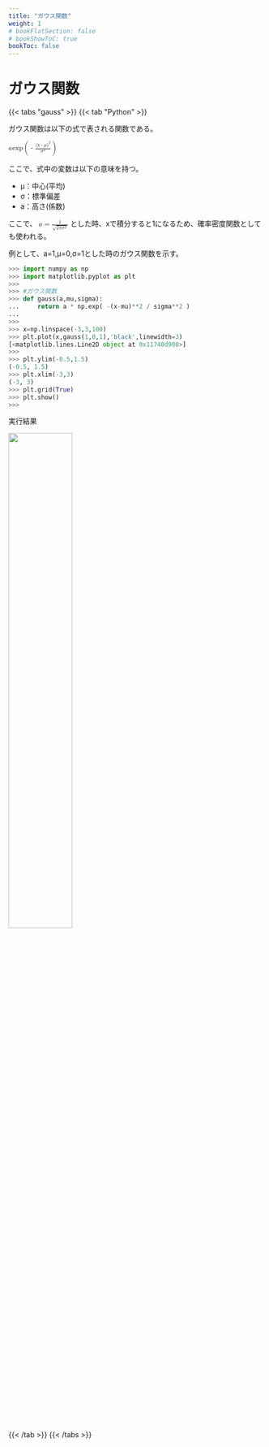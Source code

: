 ```yaml
---
title: "ガウス関数"
weight: 1
# bookFlatSection: false
# bookShowToC: true
bookToc: false
---
```


# ガウス関数


{{< tabs "gauss" >}}
{{< tab "Python" >}}

ガウス関数は以下の式で表される関数である。  

<math>
    <mi>a</mi>
    <mi>exp</mi>
    <mrow>
        <mo>(</mo>
            <mo>-</mo>
            <mfrac>
                <mrow>
                    <msup>
                        <mrow>
                            <mi>(x</mi>
                            <mo>-</mo>
                            <mi>&mu;</mi>
                            <mn>)</mn>
                        </mrow>
                        <mn>2</mn>
                    </msup>
                </mrow>
                <mrow>
                    <msup>
                        <mi>&sigma;</mi>
                        <mn>2</mn>
                    </msup>
                </mrow>
            </mfrac>
        <mo>)</mo>
    </mrow>
</math>

ここで、式中の変数は以下の意味を持つ。

- μ：中心(平均)
- σ：標準偏差
- a：高さ(係数)

ここで、
<math>
    <mi>a</mi>
    <mo>=</mo>
    <mfrac>
        <mn>1</mn>
        <mrow>
            <msqrt>
                <mn>2</mn>
                <mi>&pi;</mi>
                <msup>
                    <mi>σ</mi>
                    <mn>2</mn>
                </msup>
            </msqrt>
        </mrow>
    </mfrac>
</math>
とした時、xで積分すると1になるため、確率密度関数としても使われる。

例として、a=1,μ=0,σ=1とした時のガウス関数を示す。

```python
>>> import numpy as np
>>> import matplotlib.pyplot as plt
>>> 
>>> #ガウス関数
>>> def gauss(a,mu,sigma):
...     return a * np.exp( -(x-mu)**2 / sigma**2 )
... 
>>> 
>>> x=np.linspace(-3,3,100)
>>> plt.plot(x,gauss(1,0,1),'black',linewidth=3)
[<matplotlib.lines.Line2D object at 0x11740d908>]
>>> 
>>> plt.ylim(-0.5,1.5)
(-0.5, 1.5)
>>> plt.xlim(-3,3)
(-3, 3)
>>> plt.grid(True)
>>> plt.show()
>>> 
```

実行結果

<img src="/img/datascience/Figure_15.png" width=50%>


{{< /tab >}}
{{< /tabs >}}


